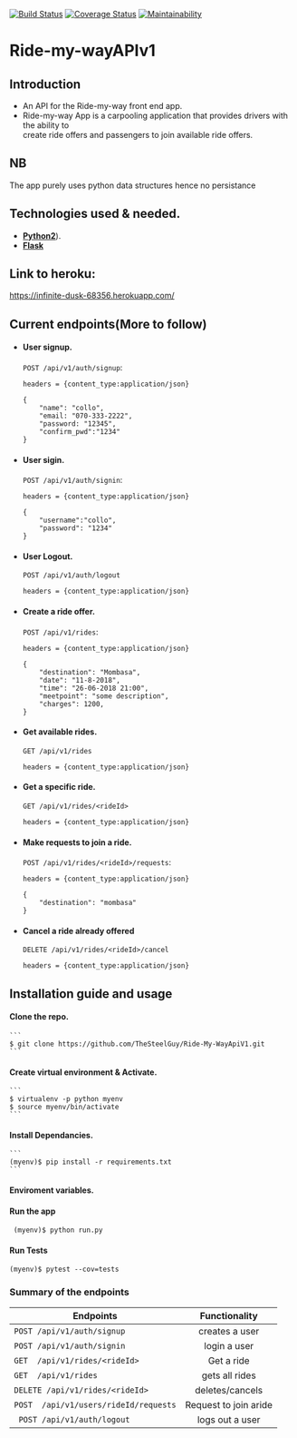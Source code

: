[![Build Status](https://travis-ci.org/TheSteelGuy/Ride-My-WayApiV1.svg?branch=ft-Getmethods-%23158520402)](https://travis-ci.org/TheSteelGuy/Ride-My-WayApiV1)
[![Coverage Status](https://coveralls.io/repos/github/TheSteelGuy/Ride-My-WayApiV1/badge.svg?branch=ft-Getmethods-%23158520402)](https://coveralls.io/github/TheSteelGuy/Ride-My-WayApiV1?branch=ft-Getmethods-%23158520402)
[![Maintainability](https://api.codeclimate.com/v1/badges/e2de538dbd66b0ebc848/maintainability)](https://codeclimate.com/github/TheSteelGuy/Ride-My-WayApiV1/maintainability)

# Ride-my-wayAPIv1

## Introduction
* An API for the Ride-my-way front end app.
* Ride-my-way App is a carpooling application that provides drivers with the ability to    
  create ride offers and passengers to join available ride offers.
## NB
The app purely uses python data structures hence no persistance

## Technologies used & needed.
* **[Python2](https://www.python.org/downloads/)**).
* **[Flask](flask.pocoo.org/)**  

## Link to heroku:
https://infinite-dusk-68356.herokuapp.com/
## Current endpoints(More to follow)
*  #### User signup. 

    `POST /api/v1/auth/signup`: 
    ```
    headers = {content_type:application/json}

    {
        "name": "collo",
        "email: "070-333-2222",
        "password: "12345",
        "confirm_pwd":"1234"
    }
    ```

* #### User sigin.
    `POST /api/v1/auth/signin`: 
    ```
    headers = {content_type:application/json}

    {
        "username":"collo",
        "password": "1234"
    }
    ```

* #### User Logout. 
    `POST /api/v1/auth/logout`
    ```
    headers = {content_type:application/json}
    ```

* #### Create a ride offer.
    `POST /api/v1/rides`: 
    ```
    headers = {content_type:application/json}

    {
        "destination": "Mombasa",
        "date": "11-8-2018",
        "time": "26-06-2018 21:00",
        "meetpoint": "some description",
        "charges": 1200,
    }
    ```
* #### Get available rides.
    `GET /api/v1/rides`
    ```
    headers = {content_type:application/json}
    ```


* #### Get a specific ride.   
    `GET /api/v1/rides/<rideId>` 
    ```
    headers = {content_type:application/json} 
    ```
    

* #### Make requests to join a ride.
    `POST /api/v1/rides/<rideId>/requests`:
    ```
    headers = {content_type:application/json}

    {
        "destination": "mombasa"
    }
    ```
* #### Cancel a ride already offered 
    `DELETE /api/v1/rides/<rideId>/cancel`
    ```
    headers = {content_type:application/json}
    ```

## Installation guide and usage

 #### **Clone the repo.**
    ```
    $ git clone https://github.com/TheSteelGuy/Ride-My-WayApiV1.git
    ```
 #### **Create virtual environment & Activate.**
    ```
    $ virtualenv -p python myenv 
    $ source myenv/bin/activate
    ```
 #### **Install Dependancies.**
    ```
    (myenv)$ pip install -r requirements.txt
    ```
 #### **Enviroment variables.**



 #### **Run the app**
   ```
    (myenv)$ python run.py
   ```
 #### **Run Tests**
  ```
  (myenv)$ pytest --cov=tests
  ```
### Summary of the endpoints

| Endpoints                                       |       Functionality                  |
| ------------------------------------------------|:------------------------------------:|
| `POST /api/v1/auth/signup`                      |  creates a user
| `POST /api/v1/auth/signin `                     |  login a user                        |   
| `GET  /api/v1/rides/<rideId>`                   |  Get a ride                          |
| `GET  /api/v1/rides`                            |  gets all rides                      |
| `DELETE /api/v1/rides/<rideId>`                 |  deletes/cancels                     |
| `POST  /api/v1/users/rideId/requests`           |  Request to join aride               |
|` POST /api/v1/auth/logout`                      |  logs out a user                     |
